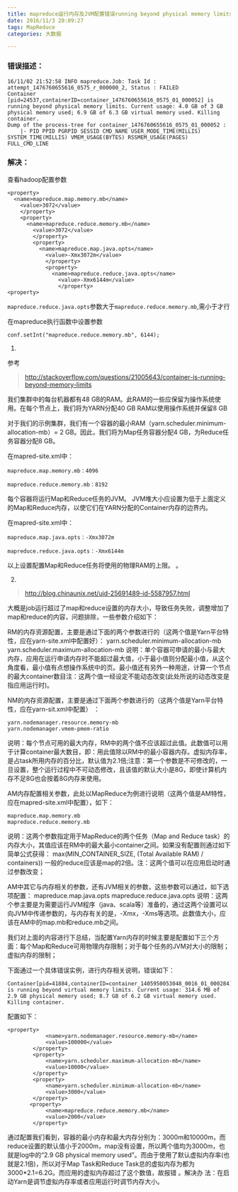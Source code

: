 ```yaml
---
title: mapreduce运行内存及JVM配置错误running beyond physical memory limits
date: 2016/11/3 20:09:27
tags: MapReduce
categories: 大数据

---
```


### 错误描述：
```
16/11/02 21:52:58 INFO mapreduce.Job: Task Id : attempt_1476760655616_0575_r_000000_2, Status : FAILED
Container [pid=24537,containerID=container_1476760655616_0575_01_000052] is running beyond physical memory limits. Current usage: 4.0 GB of 3 GB physical memory used; 6.9 GB of 6.3 GB virtual memory used. Killing container.
Dump of the process-tree for container_1476760655616_0575_01_000052 :
	|- PID PPID PGRPID SESSID CMD_NAME USER_MODE_TIME(MILLIS) SYSTEM_TIME(MILLIS) VMEM_USAGE(BYTES) RSSMEM_USAGE(PAGES) FULL_CMD_LINE
```
<!-- more -->

### 解决：
查看hadoop配置参数
```
<property>
  <name>mapreduce.map.memory.mb</name>
    <value>3072</value>
    </property>
    <property>
      <name>mapreduce.reduce.memory.mb</name>
        <value>3072</value>
        </property>
        <property>
          <name>mapreduce.map.java.opts</name>
            <value>-Xmx3072m</value>
            </property>
            <property>
              <name>mapreduce.reduce.java.opts</name>
                <value>-Xmx6144m</value>
                </property>
<property>
```
`mapreduce.reduce.java.opts`参数大于`mapreduce.reduce.memory.mb`,需小于才行

在mapreduce执行函数中设置参数
```
conf.setInt("mapreduce.reduce.memory.mb", 6144);
```
1.

参考 
> http://stackoverflow.com/questions/21005643/container-is-running-beyond-memory-limits

我们集群中的每台机器都有48 GB的RAM。此RAM的一些应保留为操作系统使用。在每个节点上，我们将为YARN分配40 GB RAM以使用操作系统并保留8 GB

对于我们的示例集群，我们有一个容器的最小RAM（yarn.scheduler.minimum-allocation-mb）= 2 GB。因此，我们将为Map任务容器分配4 GB，为Reduce任务容器分配8 GB。

在mapred-site.xml中：
```
mapreduce.map.memory.mb：4096

mapreduce.reduce.memory.mb：8192
```

每个容器将运行Map和Reduce任务的JVM。 JVM堆大小应设置为低于上面定义的Map和Reduce内存，以使它们在YARN分配的Container内存的边界内。

在mapred-site.xml中：
```
mapreduce.map.java.opts：-Xmx3072m

mapreduce.reduce.java.opts：-Xmx6144m
```

以上设置配置Map和Reduce任务将使用的物理RAM的上限。
。

2.

> http://blog.chinaunix.net/uid-25691489-id-5587957.html

大概是job运行超过了map和reduce设置的内存大小，导致任务失败，调整增加了map和reduce的内容，问题排除，一些参数介绍如下：


RM的内存资源配置，主要是通过下面的两个参数进行的（这两个值是Yarn平台特性，应在yarn-site.xml中配置好）：
yarn.scheduler.minimum-allocation-mb
yarn.scheduler.maximum-allocation-mb
说明：单个容器可申请的最小与最大内存，应用在运行申请内存时不能超过最大值，小于最小值则分配最小值，从这个角度看，最小值有点想操作系统中的页。最小值还有另外一种用途，计算一个节点的最大container数目注：这两个值一经设定不能动态改变(此处所说的动态改变是指应用运行时)。

NM的内存资源配置，主要是通过下面两个参数进行的（这两个值是Yarn平台特性，应在yarn-sit.xml中配置） ：
```
yarn.nodemanager.resource.memory-mb
yarn.nodemanager.vmem-pmem-ratio
```
说明：每个节点可用的最大内存，RM中的两个值不应该超过此值。此数值可以用于计算container最大数目，即：用此值除以RM中的最小容器内存。虚拟内存率，是占task所用内存的百分比，默认值为2.1倍;注意：第一个参数是不可修改的，一旦设置，整个运行过程中不可动态修改，且该值的默认大小是8G，即使计算机内存不足8G也会按着8G内存来使用。

AM内存配置相关参数，此处以MapReduce为例进行说明（这两个值是AM特性，应在mapred-site.xml中配置），如下：
```
mapreduce.map.memory.mb
mapreduce.reduce.memory.mb
```
说明：这两个参数指定用于MapReduce的两个任务（Map and Reduce task）的内存大小，其值应该在RM中的最大最小container之间。如果没有配置则通过如下简单公式获得：
max(MIN_CONTAINER_SIZE, (Total Available RAM) / containers))
一般的reduce应该是map的2倍。注：这两个值可以在应用启动时通过参数改变；

AM中其它与内存相关的参数，还有JVM相关的参数，这些参数可以通过，如下选项配置：
mapreduce.map.java.opts
mapreduce.reduce.java.opts
说明：这两个参主要是为需要运行JVM程序（java、scala等）准备的，通过这两个设置可以向JVM中传递参数的，与内存有关的是，-Xmx，-Xms等选项。此数值大小，应该在AM中的map.mb和reduce.mb之间。

我们对上面的内容进行下总结，当配置Yarn内存的时候主要是配置如下三个方面：每个Map和Reduce可用物理内存限制；对于每个任务的JVM对大小的限制；虚拟内存的限制；

下面通过一个具体错误实例，进行内存相关说明，错误如下：
```
Container[pid=41884,containerID=container_1405950053048_0016_01_000284] is running beyond virtual memory limits. Current usage: 314.6 MB of 2.9 GB physical memory used; 8.7 GB of 6.2 GB virtual memory used. Killing container.
```
配置如下：
```
<property>
            <name>yarn.nodemanager.resource.memory-mb</name>
            <value>100000</value>
        </property>
        <property>
            <name>yarn.scheduler.maximum-allocation-mb</name>
            <value>10000</value>
        </property>
        <property>
            <name>yarn.scheduler.minimum-allocation-mb</name>
            <value>3000</value>
        </property>
       <property>
            <name>mapreduce.reduce.memory.mb</name>
            <value>2000</value>
        </property>
```

通过配置我们看到，容器的最小内存和最大内存分别为：3000m和10000m，而reduce设置的默认值小于2000m，map没有设置，所以两个值均为3000m，也就是log中的“2.9 GB physical
memory used”。而由于使用了默认虚拟内存率(也就是2.1倍)，所以对于Map Task和Reduce Task总的虚拟内存为都为3000*2.1=6.2G。而应用的虚拟内存超过了这个数值，故报错 。解决办
法：在启动Yarn是调节虚拟内存率或者应用运行时调节内存大小。